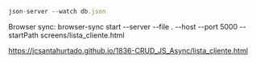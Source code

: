 ```js
json-server --watch db.json
```

Browser sync: browser-sync start --server --file . --host --port 5000 --startPath screens/lista_cliente.html

https://jcsantahurtado.github.io/1836-CRUD_JS_Async/lista_cliente.html
